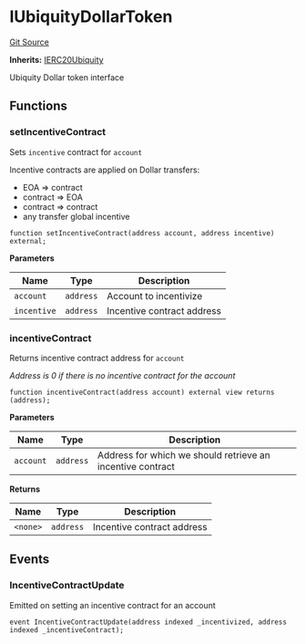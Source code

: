 # IUbiquityDollarToken
[Git Source](https://github.com/ubiquity/ubiquity-dollar/blob/f091cd4ba5dd663d35be00c9fd51b8d69e991a45/src/dollar/interfaces/IUbiquityDollarToken.sol)

**Inherits:**
[IERC20Ubiquity](/src/dollar/interfaces/IERC20Ubiquity.sol/interface.IERC20Ubiquity.md)

Ubiquity Dollar token interface


## Functions
### setIncentiveContract

Sets `incentive` contract for `account`

Incentive contracts are applied on Dollar transfers:
- EOA => contract
- contract => EOA
- contract => contract
- any transfer global incentive


```solidity
function setIncentiveContract(address account, address incentive) external;
```
**Parameters**

|Name|Type|Description|
|----|----|-----------|
|`account`|`address`|Account to incentivize|
|`incentive`|`address`|Incentive contract address|


### incentiveContract

Returns incentive contract address for `account`

*Address is 0 if there is no incentive contract for the account*


```solidity
function incentiveContract(address account) external view returns (address);
```
**Parameters**

|Name|Type|Description|
|----|----|-----------|
|`account`|`address`|Address for which we should retrieve an incentive contract|

**Returns**

|Name|Type|Description|
|----|----|-----------|
|`<none>`|`address`|Incentive contract address|


## Events
### IncentiveContractUpdate
Emitted on setting an incentive contract for an account


```solidity
event IncentiveContractUpdate(address indexed _incentivized, address indexed _incentiveContract);
```

